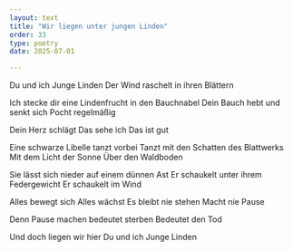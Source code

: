 ```yaml
---
layout: text
title: "Wir liegen unter jungen Linden"
order: 33
type: poetry
date: 2025-07-01

---
```


Du und ich
Junge Linden
Der Wind raschelt in ihren Blättern

Ich stecke dir eine Lindenfrucht in den Bauchnabel
Dein Bauch hebt und senkt sich
Pocht regelmäßig

Dein Herz schlägt
Das sehe ich
Das ist gut

Eine schwarze Libelle tanzt vorbei
Tanzt mit den Schatten des Blattwerks
Mit dem Licht der Sonne
Über den Waldboden

Sie lässt sich nieder auf einem dünnen Ast
Er schaukelt unter ihrem Federgewicht
Er schaukelt im Wind

Alles bewegt sich
Alles wächst
Es bleibt nie stehen
Macht nie Pause

Denn Pause machen bedeutet sterben
Bedeutet den Tod

Und doch liegen wir hier
Du und ich
Junge Linden
